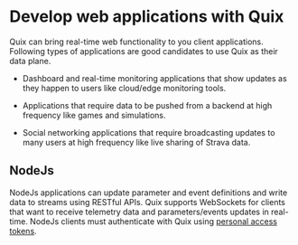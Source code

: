# Develop web applications with Quix

Quix can bring real-time web functionality to you client applications.
Following types of applications are good candidates to use Quix as their
data plane.

  - Dashboard and real-time monitoring applications that show updates as
    they happen to users like cloud/edge monitoring tools.

  - Applications that require data to be pushed from a backend at high
    frequency like games and simulations.

  - Social networking applications that require broadcasting updates to
    many users at high frequency like live sharing of Strava data.

## NodeJs

NodeJs applications can update parameter and event definitions and write
data to streams using RESTful APIs. Quix supports WebSockets for clients
that want to receive telemetry data and parameters/events updates in
real-time. NodeJs clients must authenticate with Quix using [personal access tokens](../../apis/streaming-reader-api/authenticate.md#get-a-personal-access-token).
